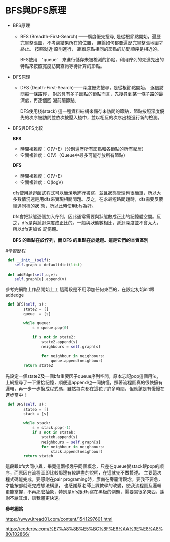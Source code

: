 # BFS與DFS原理

* BFS原理

   * BFS (Breadth-First-Search) ——廣度優先搜尋, 是從根節點開始，遍歷完畢整張圖，不考慮結果所在的位置， 無論如何都要遍歷完畢整張地圖才終止。 按照就近      原則進行， 距離原點相同的節點的訪問順序是相近的。


     BFS使用　'queue'　來進行儲存未被檢測的節點，利用佇列的先進先出的特點來按照寬度訪問查詢等待計算的節點。
    
* DFS原理

   * DFS (Depth-First-Search)——深度優先搜尋，是從根節點開始， 逐個訪問每一條路徑， 對於具有多子節點的節點而言，先搜尋到某一條子路的最深處，再逐個回        溯前驅節點。

     DFS使用棧(stack) 這一種資料結構來儲存未訪問的節點，節點按照深度優先的次序被訪問並依次被壓入棧中，並以相反的次序出棧進行新的檢測。
     
     
* BFS與DFS比較

   **BFS**
   * 時間複雜度：O(V+E)（分別遍歷所有節點和各節點的所有鄰居）
   * 空間複雜度：O(V)（Queue中最多可能存放所有節點） 
   
   **DFS**
   * 時間複雜度：O(V+E)
   * 空間複雜度：O(logV)
   
   dfs使用遞迴函式程式可以簡潔地進行書寫，並且狀態管理也很簡單，所以大多數情況還是用dfs來實現相關問題。反之，在求最短路問題時，dfs需要反覆經過同樣的狀    態，所以此時使用bfs為好。

   bfs會把狀態逐個加入佇列，因此通常需要與狀態數成正比的記憶體空間。反之，dfs是與遞迴深度成正比的。一般與狀態數相比，遞迴深度並不會太大，所以dfs更加省    記憶體。
   
  **BFS 的重點在於佇列，而 DFS 的重點在於遞迴。這是它們的本質區別**
  
  
#學習歷程




```python
 def __init__(self): 
    self.graph = defaultdict(list) 
 
 def addEdge(self,u,v): 
    self.graph[u].append(v)
```

參考完網路上作品開始上工
這兩段是不用添加任何東西的，在設定初始init跟addedge


```python
 def BFS(self, s):
        state2 = []
        queue  = [s]

        while queue:
            s = queue.pop(0)
            
            if s not in state2:
                state2.append(s)
                neighbours = self.graph[s]
                
                for neighbour in neighbours:
                    queue.append(neighbour)
        return state2
```

先設定一個state2及一個bfs重要因子queue序列空間，原本忘記pop這個用法，上網搜尋了一下重拾記憶，順便連append也一同搞懂，照著流程圖真的很快擁有邏輯，再一步一步換成程式碼，雖然每次都在這花了許多時間，但應該是有慢慢在進步當中！


```python
 def DFS(self, s): 
        stateb = []
        stack = [s]

        while stack:
            s = stack.pop(-1)
            if s not in stateb:
                stateb.append(s)
                neighbours = self.graph[s]
                for neighbour in neighbours:
                    stack.append(neighbour)
        return stateb
```

這段跟bfs大同小異，畢竟這兩樣幾乎同個概念，只差在queue變stack跟pop的順序，而原因在流程圖即比較那邊有較詳盡的說明，在這就先不做贅述。
主要這次程式碼能完成，要感謝在pair programing時，彥南在旁釐清觀念，要我不要急，才能按部就班完成想法構思，
也感謝蔡老師上課教學的改變，使我流程圖及邏輯更能掌握，不再那麼抽象，特別是bfs跟dfs寫在黑板的例題，需要寫很多東西，謝謝不厭其煩，讓我懂更快速。
  
  
  
  



**參考網站**

https://www.itread01.com/content/1541297601.html

https://codertw.com/%E7%A8%8B%E5%BC%8F%E8%AA%9E%E8%A8%80/102866/

